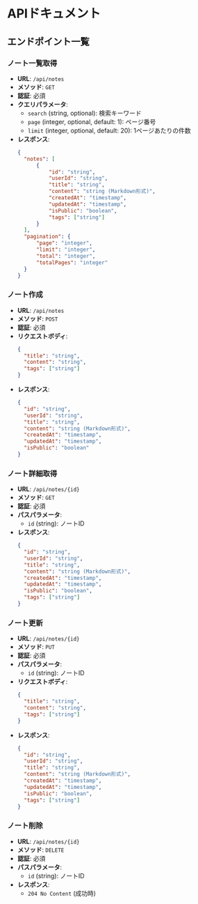 # APIドキュメント

## エンドポイント一覧

### ノート一覧取得

- **URL**: `/api/notes`
- **メソッド**: `GET`
- **認証**: 必須
- **クエリパラメータ**:
  - `search` (string, optional): 検索キーワード
  - `page` (integer, optional, default: 1): ページ番号
  - `limit` (integer, optional, default: 20): 1ページあたりの件数
- **レスポンス**:
  ```json
  {
  	"notes": [
  		{
  			"id": "string",
  			"userId": "string",
  			"title": "string",
  			"content": "string (Markdown形式)",
  			"createdAt": "timestamp",
  			"updatedAt": "timestamp",
  			"isPublic": "boolean",
  			"tags": ["string"]
  		}
  	],
  	"pagination": {
  		"page": "integer",
  		"limit": "integer",
  		"total": "integer",
  		"totalPages": "integer"
  	}
  }
  ```

### ノート作成

- **URL**: `/api/notes`
- **メソッド**: `POST`
- **認証**: 必須
- **リクエストボディ**:
  ```json
  {
  	"title": "string",
  	"content": "string",
  	"tags": ["string"]
  }
  ```
- **レスポンス**:
  ```json
  {
  	"id": "string",
  	"userId": "string",
  	"title": "string",
  	"content": "string (Markdown形式)",
  	"createdAt": "timestamp",
  	"updatedAt": "timestamp",
  	"isPublic": "boolean"
  }
  ```

### ノート詳細取得

- **URL**: `/api/notes/{id}`
- **メソッド**: `GET`
- **認証**: 必須
- **パスパラメータ**:
  - `id` (string): ノートID
- **レスポンス**:
  ```json
  {
  	"id": "string",
  	"userId": "string",
  	"title": "string",
  	"content": "string (Markdown形式)",
  	"createdAt": "timestamp",
  	"updatedAt": "timestamp",
  	"isPublic": "boolean",
  	"tags": ["string"]
  }
  ```

### ノート更新

- **URL**: `/api/notes/{id}`
- **メソッド**: `PUT`
- **認証**: 必須
- **パスパラメータ**:
  - `id` (string): ノートID
- **リクエストボディ**:
  ```json
  {
  	"title": "string",
  	"content": "string",
  	"tags": ["string"]
  }
  ```
- **レスポンス**:
  ```json
  {
  	"id": "string",
  	"userId": "string",
  	"title": "string",
  	"content": "string (Markdown形式)",
  	"createdAt": "timestamp",
  	"updatedAt": "timestamp",
  	"isPublic": "boolean",
  	"tags": ["string"]
  }
  ```

### ノート削除

- **URL**: `/api/notes/{id}`
- **メソッド**: `DELETE`
- **認証**: 必須
- **パスパラメータ**:
  - `id` (string): ノートID
- **レスポンス**:
  - `204 No Content` (成功時)
